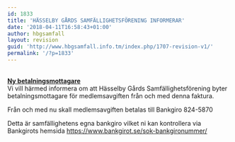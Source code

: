 ```yaml
---
id: 1833
title: 'HÄSSELBY GÅRDS SAMFÄLLIGHETSFÖRENING INFORMERAR'
date: '2018-04-11T16:58:43+01:00'
author: hbgsamfall
layout: revision
guid: 'http://www.hbgsamfall.info.tm/index.php/1707-revision-v1/'
permalink: '/?p=1833'
---
```


**[  
Ny betalningsmottagare](http://www.hbgsamfall.win/wp-content/uploads/2017/11/Ny-betalningsmottagare.pdf)**  
Vi vill härmed informera om att Hässelby Gårds Samfällighetsförening byter betalningsmottagare för medlemsavgiften från och med denna faktura.

Från och med nu skall medlemsavgiften betalas till Bankgiro 824-5870

Detta är samfällighetens egna bankgiro vilket ni kan kontrollera via Bankgirots hemsida <https://www.bankgirot.se/sok-bankgironummer/>